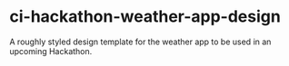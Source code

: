 # ci-hackathon-weather-app-design
A roughly styled design template for the weather app to be used in an upcoming Hackathon.
